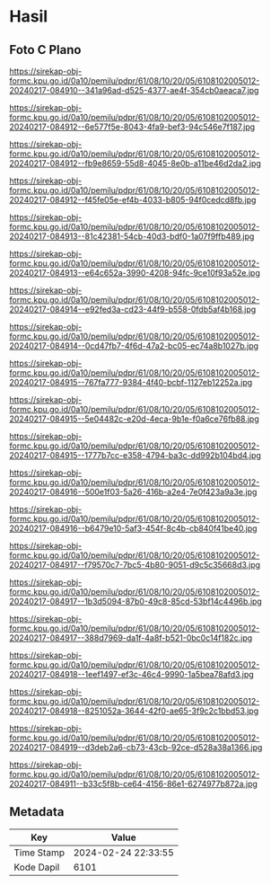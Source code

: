 # Hasil

## Foto C Plano

https://sirekap-obj-formc.kpu.go.id/0a10/pemilu/pdpr/61/08/10/20/05/6108102005012-20240217-084910--341a96ad-d525-4377-ae4f-354cb0aeaca7.jpg

https://sirekap-obj-formc.kpu.go.id/0a10/pemilu/pdpr/61/08/10/20/05/6108102005012-20240217-084912--6e577f5e-8043-4fa9-bef3-94c546e7f187.jpg

https://sirekap-obj-formc.kpu.go.id/0a10/pemilu/pdpr/61/08/10/20/05/6108102005012-20240217-084912--fb9e8659-55d8-4045-8e0b-a11be46d2da2.jpg

https://sirekap-obj-formc.kpu.go.id/0a10/pemilu/pdpr/61/08/10/20/05/6108102005012-20240217-084912--f45fe05e-ef4b-4033-b805-94f0cedcd8fb.jpg

https://sirekap-obj-formc.kpu.go.id/0a10/pemilu/pdpr/61/08/10/20/05/6108102005012-20240217-084913--81c42381-54cb-40d3-bdf0-1a07f9ffb489.jpg

https://sirekap-obj-formc.kpu.go.id/0a10/pemilu/pdpr/61/08/10/20/05/6108102005012-20240217-084913--e64c652a-3990-4208-94fc-9ce10f93a52e.jpg

https://sirekap-obj-formc.kpu.go.id/0a10/pemilu/pdpr/61/08/10/20/05/6108102005012-20240217-084914--e92fed3a-cd23-44f9-b558-0fdb5af4b168.jpg

https://sirekap-obj-formc.kpu.go.id/0a10/pemilu/pdpr/61/08/10/20/05/6108102005012-20240217-084914--0cd47fb7-4f6d-47a2-bc05-ec74a8b1027b.jpg

https://sirekap-obj-formc.kpu.go.id/0a10/pemilu/pdpr/61/08/10/20/05/6108102005012-20240217-084915--767fa777-9384-4f40-bcbf-1127eb12252a.jpg

https://sirekap-obj-formc.kpu.go.id/0a10/pemilu/pdpr/61/08/10/20/05/6108102005012-20240217-084915--5e04482c-e20d-4eca-9b1e-f0a6ce76fb88.jpg

https://sirekap-obj-formc.kpu.go.id/0a10/pemilu/pdpr/61/08/10/20/05/6108102005012-20240217-084915--1777b7cc-e358-4794-ba3c-dd992b104bd4.jpg

https://sirekap-obj-formc.kpu.go.id/0a10/pemilu/pdpr/61/08/10/20/05/6108102005012-20240217-084916--500e1f03-5a26-416b-a2e4-7e0f423a9a3e.jpg

https://sirekap-obj-formc.kpu.go.id/0a10/pemilu/pdpr/61/08/10/20/05/6108102005012-20240217-084916--b6479e10-5af3-454f-8c4b-cb840f41be40.jpg

https://sirekap-obj-formc.kpu.go.id/0a10/pemilu/pdpr/61/08/10/20/05/6108102005012-20240217-084917--f79570c7-7bc5-4b80-9051-d9c5c35668d3.jpg

https://sirekap-obj-formc.kpu.go.id/0a10/pemilu/pdpr/61/08/10/20/05/6108102005012-20240217-084917--1b3d5094-87b0-49c8-85cd-53bf14c4496b.jpg

https://sirekap-obj-formc.kpu.go.id/0a10/pemilu/pdpr/61/08/10/20/05/6108102005012-20240217-084917--388d7969-da1f-4a8f-b521-0bc0c14f182c.jpg

https://sirekap-obj-formc.kpu.go.id/0a10/pemilu/pdpr/61/08/10/20/05/6108102005012-20240217-084918--1eef1497-ef3c-46c4-9990-1a5bea78afd3.jpg

https://sirekap-obj-formc.kpu.go.id/0a10/pemilu/pdpr/61/08/10/20/05/6108102005012-20240217-084918--8251052a-3644-42f0-ae65-3f9c2c1bbd53.jpg

https://sirekap-obj-formc.kpu.go.id/0a10/pemilu/pdpr/61/08/10/20/05/6108102005012-20240217-084919--d3deb2a6-cb73-43cb-92ce-d528a38a1366.jpg

https://sirekap-obj-formc.kpu.go.id/0a10/pemilu/pdpr/61/08/10/20/05/6108102005012-20240217-084911--b33c5f8b-ce64-4156-86e1-6274977b872a.jpg


## Metadata

| Key        | Value               |
| ---------- | ------------------- |
| Time Stamp | 2024-02-24 22:33:55 |
| Kode Dapil | 6101                |



